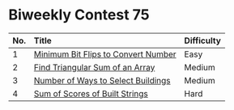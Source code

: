 # Biweekly Contest 75

| No. | Title | Difficulty
|:---|:---|:---|
| 1 | [Minimum Bit Flips to Convert Number](https://leetcode.com/problems/minimum-bit-flips-to-convert-number/) | Easy
| 2 | [Find Triangular Sum of an Array](https://leetcode.com/problems/find-triangular-sum-of-an-array/) | Medium
| 3 | [Number of Ways to Select Buildings](https://leetcode.com/problems/number-of-ways-to-select-buildings/) | Medium
| 4 | [Sum of Scores of Built Strings](https://leetcode.com/problems/sum-of-scores-of-built-strings/) | Hard